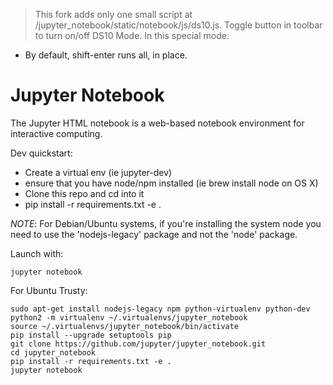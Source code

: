> This fork adds only one small script at /jupyter_notebook/static/notebook/js/ds10.js. Toggle button in toolbar to turn on/off DS10 Mode. In this special mode:
- By default, shift-enter runs all, in place.

# Jupyter Notebook

The Jupyter HTML notebook is a web-based notebook environment for interactive computing.

Dev quickstart:

* Create a virtual env (ie jupyter-dev)
* ensure that you have node/npm installed (ie brew install node on OS X)
* Clone this repo and cd into it
* pip install -r requirements.txt -e .

_NOTE_: For Debian/Ubuntu systems, if you're installing the system node you need
to use the 'nodejs-legacy' package and not the 'node' package.

Launch with:

    jupyter notebook

For Ubuntu Trusty:
```
sudo apt-get install nodejs-legacy npm python-virtualenv python-dev
python2 -m virtualenv ~/.virtualenvs/jupyter_notebook
source ~/.virtualenvs/jupyter_notebook/bin/activate
pip install --upgrade setuptools pip
git clone https://github.com/jupyter/jupyter_notebook.git
cd jupyter_notebook
pip install -r requirements.txt -e .
jupyter notebook
```

